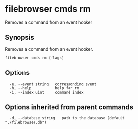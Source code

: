 # filebrowser cmds rm

Removes a command from an event hooker

## Synopsis

Removes a command from an event hooker.

```text
filebrowser cmds rm [flags]
```

## Options

```text
  -e, --event string   corresponding event
  -h, --help           help for rm
  -i, --index uint     command index
```

## Options inherited from parent commands

```text
  -d, --database string   path to the database (default "./filebrowser.db")
```


